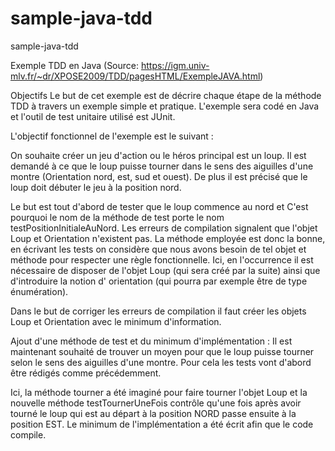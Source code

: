 # sample-java-tdd
sample-java-tdd

Exemple TDD en Java (Source: https://igm.univ-mlv.fr/~dr/XPOSE2009/TDD/pagesHTML/ExempleJAVA.html)

Objectifs Le but de cet exemple est de décrire chaque étape de la méthode TDD à travers un exemple simple et pratique. L'exemple sera codé en Java et l'outil de test unitaire utilisé est JUnit.

L'objectif fonctionnel de l'exemple est le suivant :

On souhaite créer un jeu d'action ou le héros principal est un loup. Il est demandé à ce que le loup puisse tourner dans le sens des aiguilles d'une montre (Orientation nord, est, sud et ouest). De plus il est précisé que le loup doit débuter le jeu à la position nord.

Le but est tout d'abord de tester que le loup commence au nord et C'est pourquoi le nom de la méthode de test porte le nom testPositionInitialeAuNord. Les erreurs de compilation signalent que l'objet Loup et Orientation n'existent pas. La méthode employée est donc la bonne, en écrivant les tests on considère que nous avons besoin de tel objet et méthode pour respecter une règle fonctionnelle. Ici, en l'occurrence il est nécessaire de disposer de l'objet Loup (qui sera créé par la suite) ainsi que d'introduire la notion d' orientation (qui pourra par exemple être de type énumération).

Dans le but de corriger les erreurs de compilation il faut créer les objets Loup et Orientation avec le minimum d'information.

Ajout d'une méthode de test et du minimum d'implémentation : Il est maintenant souhaité de trouver un moyen pour que le loup puisse tourner selon le sens des aiguilles d'une montre. Pour cela les tests vont d'abord être rédigés comme précédemment.

Ici, la méthode tourner a été imaginé pour faire tourner l'objet Loup et la nouvelle méthode testTournerUneFois contrôle qu'une fois après avoir tourné le loup qui est au départ à la position NORD passe ensuite à la position EST. Le minimum de l'implémentation a été écrit afin que le code compile.
